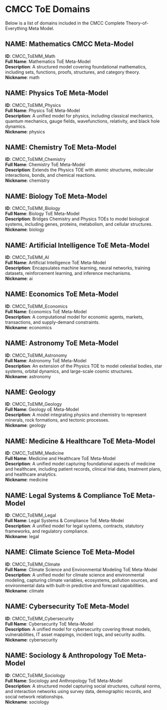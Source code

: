 # CMCC ToE Domains

Below is a list of domains included in the CMCC Complete Theory-of-Everything Meta Model.

## NAME: Mathematics CMCC Meta-Model

**ID**: CMCC_ToEMM_Math  
**Full Name**: Mathematics ToE Meta-Model  
**Description**: A structured model covering foundational mathematics, including sets, functions, proofs, structures, and category theory.  
**Nickname**: math



## NAME: Physics ToE Meta-Model

**ID**: CMCC_ToEMM_Physics  
**Full Name**: Physics ToE Meta-Model  
**Description**: A unified model for physics, including classical mechanics, quantum mechanics, gauge fields, wavefunctions, relativity, and black hole dynamics.  
**Nickname**: physics



## NAME: Chemistry ToE Meta-Model

**ID**: CMCC_ToEMM_Chemistry  
**Full Name**: Chemistry ToE Meta-Model  
**Description**: Extends the Physics TOE with atomic structures, molecular interactions, bonds, and chemical reactions.  
**Nickname**: chemistry



## NAME: Biology ToE Meta-Model

**ID**: CMCC_ToEMM_Biology  
**Full Name**: Biology ToE Meta-Model  
**Description**: Bridges Chemistry and Physics TOEs to model biological systems, including genes, proteins, metabolism, and cellular structures.  
**Nickname**: biology



## NAME: Artificial Intelligence ToE Meta-Model

**ID**: CMCC_ToEMM_AI  
**Full Name**: Artificial Intelligence ToE Meta-Model  
**Description**: Encapsulates machine learning, neural networks, training datasets, reinforcement learning, and inference mechanisms.  
**Nickname**: ai



## NAME: Economics ToE Meta-Model

**ID**: CMCC_ToEMM_Economics  
**Full Name**: Economics ToE Meta-Model  
**Description**: A computational model for economic agents, markets, transactions, and supply-demand constraints.  
**Nickname**: economics



## NAME: Astronomy ToE Meta-Model

**ID**: CMCC_ToEMM_Astronomy  
**Full Name**: Astronomy ToE Meta-Model  
**Description**: An extension of the Physics TOE to model celestial bodies, star systems, orbital dynamics, and large-scale cosmic structures.  
**Nickname**: astronomy



## NAME: Geology

**ID**: CMCC_ToEMM_Geology  
**Full Name**: Geology oE Meta-Model  
**Description**: A model integrating physics and chemistry to represent minerals, rock formations, and tectonic processes.  
**Nickname**: geology



## NAME: Medicine & Healthcare ToE Meta-Model

**ID**: CMCC_ToEMM_Medicine  
**Full Name**: Medicine and Healthcare ToE Meta-Model  
**Description**: A unified model capturing foundational aspects of medicine and healthcare, including patient records, clinical trial data, treatment plans, and healthcare analytics.  
**Nickname**: medicine



## NAME: Legal Systems & Compliance ToE Meta-Model

**ID**: CMCC_ToEMM_Legal  
**Full Name**: Legal Systems & Compliance ToE Meta-Model  
**Description**: A unified model for legal systems, contracts, statutory frameworks, and regulatory compliance.  
**Nickname**: legal



## NAME: Climate Science ToE Meta-Model

**ID**: CMCC_ToEMM_Climate  
**Full Name**: Climate Science and Environmental Modeling ToE Meta-Model  
**Description**: A unified model for climate science and environmental modeling, capturing climate variables, ecosystems, pollution sources, and environmental data with built-in predictive and forecast capabilities.  
**Nickname**: climate



## NAME: Cybersecurity ToE Meta-Model

**ID**: CMCC_ToEMM_Cybersecurity  
**Full Name**: Cybersecurity ToE Meta-Model  
**Description**: A unified model for cybersecurity covering threat models, vulnerabilities, IT asset mappings, incident logs, and security audits.  
**Nickname**: cybersecurity



## NAME: Sociology & Anthropology ToE Meta-Model

**ID**: CMCC_ToEMM_Sociology  
**Full Name**: Sociology and Anthropology ToE Meta-Model  
**Description**: A structured model capturing social structures, cultural norms, and interaction networks using survey data, demographic records, and social network relationships.  
**Nickname**: sociology